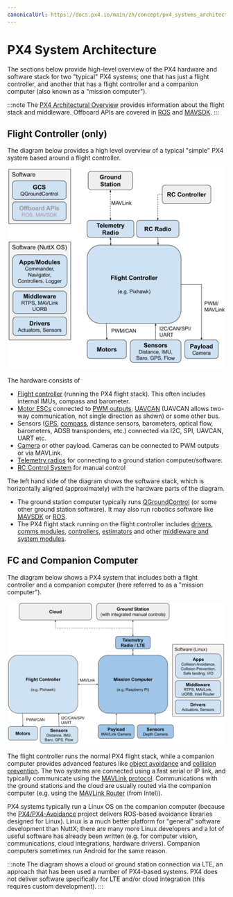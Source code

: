 ```yaml
---
canonicalUrl: https://docs.px4.io/main/zh/concept/px4_systems_architecture
---
```


# PX4 System Architecture

The sections below provide high-level overview of the PX4 hardware and software stack for two "typical" PX4 systems; one that has just a flight controller, and another that has a flight controller and a companion computer (also known as a "mission computer").

:::note
The [PX4 Architectural Overview](../concept/architecture.md) provides information about the flight stack and middleware. Offboard APIs are covered in [ROS](../ros/README.md) and [MAVSDK](https://mavsdk.mavlink.io/main/en/).
:::


## Flight Controller (only)

The diagram below provides a high level overview of a typical "simple" PX4 system based around a flight controller.

![PX4 architecture - FC only system](../../assets/diagrams/px4_arch_fc.svg)

<!-- Source for drawing: https://docs.google.com/drawings/d/1_2n43WrbkWTs1kz0w0avVEeebJbfTj5SSqvCmvSOBdU/edit -->

The hardware consists of
- [Flight controller](../flight_controller/README.md) (running the PX4 flight stack). This often includes internal IMUs, compass and barometer.
- [Motor ESCs](../peripherals/esc_motors.md) connected to [PWM outputs](../peripherals/pwm_escs_and_servo.md), [UAVCAN](../peripherals/uavcan_escs.md) (UAVCAN allows two-way communication, not single direction as shown) or some other bus.
- Sensors ([GPS](../gps_compass/README.md), [compass](../gps_compass/README.md), distance sensors, barometers, optical flow, barometers, ADSB transponders, etc.) connected via I2C, SPI, UAVCAN, UART etc.
- [Camera](../peripherals/camera.md) or other payload. Cameras can be connected to PWM outputs or via MAVLink.
- [Telemetry radios](../telemetry/README.md) for connecting to a ground station computer/software.
- [RC Control System](../getting_started/rc_transmitter_receiver.md) for manual control

The left hand side of the diagram shows the software stack, which is horizontally aligned (approximately) with the hardware parts of the diagram.
- The ground station computer typically runs [QGroundControl](../getting_started/px4_basic_concepts.md#qgroundcontrol) (or some other ground station software). It may also run robotics software like [MAVSDK](https://mavsdk.mavlink.io/) or [ROS](../ros/README.md).
- The PX4 flight stack running on the flight controller includes [drivers](../modules/modules_driver.md), [comms modules](../modules/modules_communication.md), [controllers](../modules/modules_controller.md), [estimators](../modules/modules_controller.md) and other [middleware and system modules](../modules/modules_main.md).


## FC and Companion Computer

The diagram below shows a PX4 system that includes both a flight controller and a companion computer (here referred to as a "mission computer").

![PX4 architecture - FC + Companion Computer](../../assets/diagrams/px4_arch_fc_companion.svg)

<!-- source for drawing: https://docs.google.com/drawings/d/1zFtvA_B-BmfmxFmAd-XIvAZ-jRqOydj0aBtqSolBcqI/edit -->

The flight controller runs the normal PX4 flight stack, while a companion computer provides advanced features like [object avoidance](../computer_vision/obstacle_avoidance.md) and [collision prevention](../computer_vision/collision_prevention.md). The two systems are connected using a fast serial or IP link, and typically communicate using the [MAVLink protocol](https://mavlink.io/en/). Communications with the ground stations and the cloud are usually routed via the companion computer (e.g. using the [MAVLink Router](https://github.com/mavlink-router/mavlink-router) (from Intel)).

PX4 systems typically run a Linux OS on the companion computer (because the [PX4/PX4-Avoidance](https://github.com/PX4/PX4-Avoidance) project delivers ROS-based avoidance libraries designed for Linux). Linux is a much better platform for "general" software development than NuttX; there are many more Linux developers and a lot of useful software has already been written (e.g. for computer vision, communications, cloud integrations, hardware drivers). Companion computers sometimes run Android for the same reason.

:::note
The diagram shows a cloud or ground station connection via LTE, an approach that has been used a number of PX4-based systems.
PX4 does not deliver software specifically for LTE and/or cloud integration (this requires custom development). 
:::

